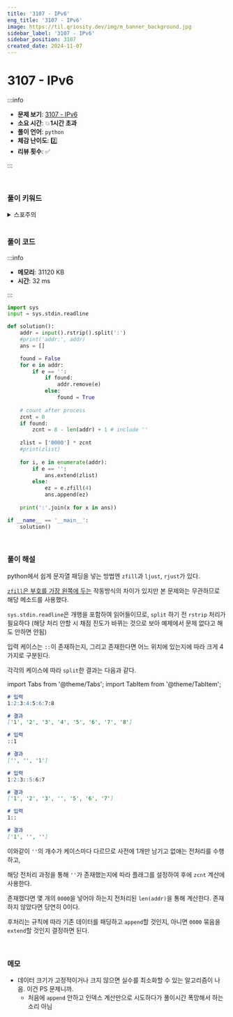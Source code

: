 ```yaml
---
title: '3107 - IPv6'
eng_title: '3107 - IPv6'
image: https://til.qriosity.dev/img/m_banner_background.jpg
sidebar_label: '3107 - IPv6'
sidebar_position: 3107
created_date: 2024-11-07
---
```


# 3107 - IPv6

:::info

- **문제 보기**: [3107 - IPv6](https://www.acmicpc.net/problem/3107)
- **소요 시간**: 💥**1시간 초과**
- **풀이 언어**: `python`
- **체감 난이도**: 2️⃣
- **리뷰 횟수**: ✅

:::

<br />

### 풀이 키워드

<details>
<summary>스포주의</summary>

`구현` `문자열`

</details>

<br />

### 풀이 코드

:::info

- **메모리**: 31120 KB
- **시간**: 32 ms

:::

```python
import sys
input = sys.stdin.readline

def solution():
    addr = input().rstrip().split(':')
    #print('addr:', addr)
    ans = []

    found = False
    for e in addr:
        if e == '':
            if found:
                addr.remove(e)
            else:
                found = True
    
    # count after process
    zcnt = 0
    if found:
        zcnt = 8 - len(addr) + 1 # include ''
        
    zlist = ['0000'] * zcnt
    #print(zlist)
    
    for i, e in enumerate(addr):
        if e == '':
            ans.extend(zlist)
        else:
            ez = e.zfill(4)
            ans.append(ez)
        
    print(':'.join(x for x in ans))

if __name__ == '__main__':
    solution()
```

<br />

### 풀이 해설

python에서 쉽게 문자열 패딩을 넣는 방법엔 `zfill`과 `ljust`, `rjust`가 있다.

[`zfill`은 부호를 가장 왼쪽에 두는](https://m.blog.naver.com/wideeyed/221528194867) 작동방식의 차이가 있지만 본 문제와는 무관하므로 해당 메소드를 사용했다.

`sys.stdin.readline`은 개행을 포함하여 읽어들이므로, `split` 하기 전 `rstrip` 처리가 필요하다 (해당 처리 안할 시 채점 진도가 바뀌는 것으로 보아 예제에서 문제 없다고 해도 안하면 안됨)

입력 케이스는 `::`이 존재하는지, 그리고 존재한다면 어느 위치에 있는지에 따라 크게 4가지로 구분된다.

각각의 케이스에 따라 `split`한 결과는 다음과 같다.

import Tabs from '@theme/Tabs';
import TabItem from '@theme/TabItem';

<Tabs>
<TabItem value="none" label="없음">

```markdown
# 입력
1:2:3:4:5:6:7:8

# 결과
['1', '2', '3', '4', '5', '6', '7', '8']
```

</TabItem>

<TabItem value="pre" label="맨앞">

```markdown
# 입력
::1

# 결과
['', '', '1']
```

</TabItem>

<TabItem value="mid" label="가운데">

```markdown
# 입력
1:2:3::5:6:7

# 결과
['1', '2', '3', '', '5', '6', '7']
```

</TabItem>

<TabItem value="post" label="맨뒤">

```markdown
# 입력
1::

# 결과
['1', '', '']
```

</TabItem>
</Tabs>

이와같이 `''`의 개수가 케이스마다 다르므로 사전에 1개만 남기고 없애는 전처리를 수행하고,

해당 전처리 과정을 통해 `''`가 존재했는지에 따라 플래그를 설정하여 후에 `zcnt` 계산에 사용한다.

존재했다면 몇 개의 `0000`을 넣어야 하는지 전처리된 `len(addr)`을 통해 계산한다. 존재하지 않았다면 당연히 0이다.

후처리는 규칙에 따라 기존 데이터를 패딩하고 `append`할 것인지, 아니면 `0000` 묶음을 `extend`할 것인지 결정하면 된다.

<br />

### 메모

- 데이터 크기가 고정적이거나 크지 않으면 실수를 최소화할 수 있는 알고리즘이 나음. 이건 PS 문제니까.
    - 처음에 `append` 안하고 인덱스 계산만으로 시도하다가 풀이시간 폭망해서 하는 소리 아님